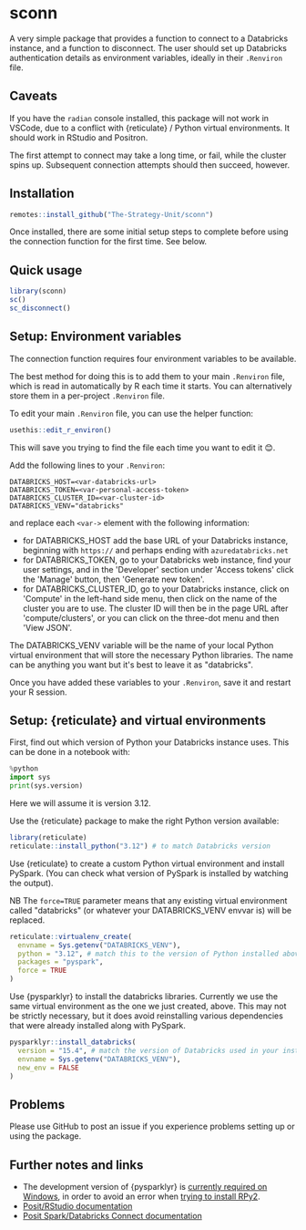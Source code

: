 # sconn

A very simple package that provides a function to connect to a
  Databricks instance, and a function to disconnect.
The user should set up Databricks authentication details as environment
  variables, ideally in their `.Renviron` file.


## Caveats

If you have the `radian` console installed, this package will not work in
  VSCode, due to a conflict with {reticulate} / Python virtual environments.
It should work in RStudio and Positron.

The first attempt to connect may take a long time, or fail, while the cluster
  spins up.
Subsequent connection attempts should then succeed, however.


## Installation

```r
remotes::install_github("The-Strategy-Unit/sconn")
```

Once installed, there are some initial setup steps to complete before using the
  connection function for the first time. See below.


## Quick usage

```r
library(sconn)
sc()
sc_disconnect()
```


## Setup: Environment variables

The connection function requires four environment variables to be available.

The best method for doing this is to add them to your main `.Renviron` file,
  which is read in automatically by R each time it starts.
  You can alternatively store them in a per-project `.Renviron` file.

To edit your main `.Renviron` file, you can use the helper function:

```r
usethis::edit_r_environ()
```

This will save you trying to find the file each time you want to edit it 😊.

Add the following lines to your `.Renviron`:

```
DATABRICKS_HOST=<var-databricks-url>
DATABRICKS_TOKEN=<var-personal-access-token>
DATABRICKS_CLUSTER_ID=<var-cluster-id>
DATABRICKS_VENV="databricks"
```

and replace each `<var->` element with the following information:

* for DATABRICKS_HOST add the base URL of your Databricks instance, beginning with `https://` and perhaps ending with `azuredatabricks.net`
* for DATABRICKS_TOKEN, go to your Databricks web instance, find your user settings, and in the 'Developer' section under 'Access tokens' click the 'Manage' button, then 'Generate new token'.
* for DATABRICKS_CLUSTER_ID, go to your Databricks instance, click on 'Compute' in the left-hand side menu, then click on the name of the cluster you are to use. The cluster ID will then be in the page URL after 'compute/clusters', or you can click on the three-dot menu and then 'View JSON'.

The DATABRICKS_VENV variable will be the name of your local Python virtual
  environment that will store the necessary Python libraries.
  The name can be anything you want but it's best to leave it as "databricks".

Once you have added these variables to your `.Renviron`, save it and restart
  your R session.


## Setup: {reticulate} and virtual environments

First, find out which version of Python your Databricks instance uses.
This can be done in a notebook with:

```python
%python
import sys
print(sys.version)
```

Here we will assume it is version 3.12.

Use the {reticulate} package to make the right Python version available:

```r
library(reticulate)
reticulate::install_python("3.12") # to match Databricks version
```

Use {reticulate} to create a custom Python virtual environment and install
  PySpark.
  (You can check what version of PySpark is installed by watching the output).

NB The `force=TRUE` parameter means that any existing virtual environment called
  "databricks" (or whatever your DATABRICKS_VENV envvar is) will be replaced.

```r
reticulate::virtualenv_create(
  envname = Sys.getenv("DATABRICKS_VENV"),
  python = "3.12", # match this to the version of Python installed above
  packages = "pyspark",
  force = TRUE
)
```

Use {pysparklyr} to install the databricks libraries.
Currently we use the same virtual environment as the one we just created, above.
This may not be strictly necessary, but it does avoid reinstalling various
  dependencies that were already installed along with PySpark.

```r
pysparklyr::install_databricks(
  version = "15.4", # match the version of Databricks used in your instance
  envname = Sys.getenv("DATABRICKS_VENV"),
  new_env = FALSE
)
```


## Problems

Please use GitHub to post an issue if you experience problems setting up or
  using the package.


## Further notes and links

* The development version of {pysparklyr} is [currently required on Windows](https://github.com/mlverse/pysparklyr/issues/125), in order to avoid an error when [trying to install RPy2](https://rpy2.github.io/doc/v3.5.x/html/overview.html#installation).
* [Posit/RStudio documentation](https://posit.co/blog/databricks-clusters-in-rstudio-with-sparklyr/)
* [Posit Spark/Databricks Connect documentation](https://spark.posit.co/deployment/databricks-connect.html)
